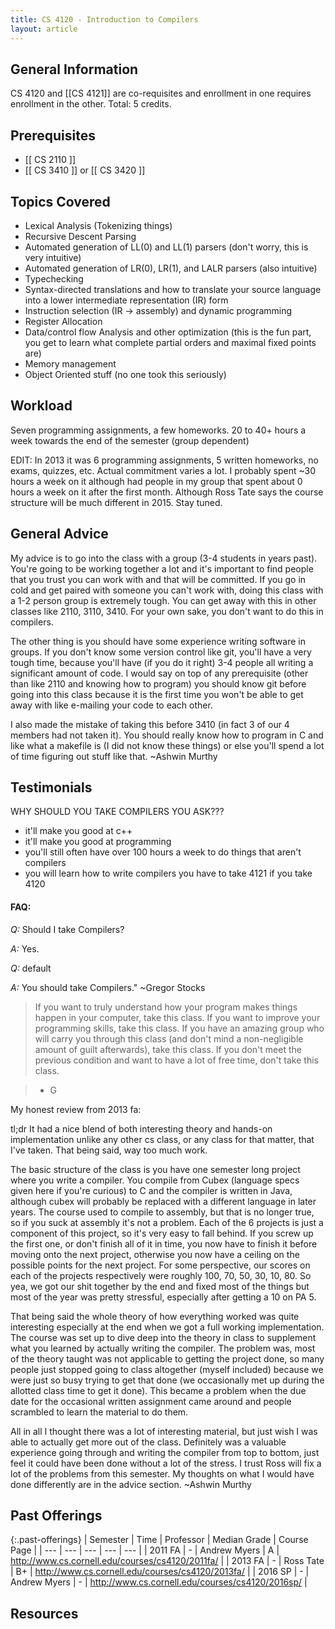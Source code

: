 ```yaml
---
title: CS 4120 - Introduction to Compilers
layout: article
---
```


## General Information

CS 4120 and [[CS 4121]] are co-requisites and enrollment in one requires enrollment in the other. Total: 5 credits.

## Prerequisites

 - [[ CS 2110 ]]
 - [[ CS 3410 ]] or [[ CS 3420 ]]

## Topics Covered

 - Lexical Analysis (Tokenizing things)
 - Recursive Descent Parsing
 - Automated generation of LL(0) and LL(1) parsers (don't worry, this is very intuitive)
 - Automated generation of LR(0), LR(1), and LALR parsers (also intuitive)
 - Typechecking
 - Syntax-directed translations and how to translate your source language into a lower intermediate representation (IR) form
 - Instruction selection (IR -> assembly) and dynamic programming
 - Register Allocation
 - Data/control flow Analysis and other optimization (this is the fun part, you get to learn what complete partial orders and maximal fixed points are)
 - Memory management
 - Object Oriented stuff (no one took this seriously)

## Workload

Seven programming assignments, a few homeworks. 20 to 40+ hours a week towards the end of the semester (group dependent)

EDIT: In 2013 it was 6 programming assignments, 5 written homeworks, no exams, quizzes, etc. Actual commitment varies a lot. I probably spent ~30 hours a week on it although had people in my group that spent about 0 hours a week on it after the first month. Although Ross Tate says the course structure will be much different in 2015. Stay tuned.

## General Advice

My advice is to go into the class with a group (3-4 students in years past). You're going to be working together a lot and it's important to find people that you trust you can work with and that will be committed. If you go in cold and get paired with someone you can't work with, doing this class with a 1-2 person group is extremely tough. You can get away with this in other classes like 2110, 3110, 3410. For your own sake, you don't want to do this in compilers.

The other thing is you should have some experience writing software in groups. If you don't know some version control like git, you'll have a very tough time, because you'll have (if you do it right) 3-4 people all writing a significant amount of code. I would say on top of any prerequisite (other than like 2110 and knowing how to program) you should know git before going into this class because it is the first time you won't be able to get away with like e-mailing your code to each other.

I also made the mistake of taking this before 3410 (in fact 3 of our 4 members had not taken it). You should really know how to program in C and like what a makefile is (I did not know these things) or else you'll spend a lot of time figuring out stuff like that. ~Ashwin Murthy

## Testimonials

WHY SHOULD YOU TAKE COMPILERS YOU ASK???

 - it'll make you good at c++
 - it'll make you good at programming
 - you'll still often have over 100 hours a week to do things that aren't compilers
 - you will learn how to write compilers you have to take 4121 if you take 4120

#### FAQ:

*Q:* Should I take Compilers?

*A:* Yes.

*Q:* default

*A:* You should take Compilers." ~Gregor Stocks

> If you want to truly understand how your program makes things happen in your computer, take this class. If you want to improve your programming skills, take this class. If you have an amazing group who will carry you through this class (and don't mind a non-negligible amount of guilt afterwards), take this class. If you don't meet the previous condition and want to have a lot of free time, don't take this class.

> - G

My honest review from 2013 fa:

tl;dr It had a nice blend of both interesting theory and hands-on implementation unlike any other cs class, or any class for that matter, that I've taken. That being said, way too much work.

The basic structure of the class is you have one semester long project where you write a compiler. You compile from Cubex (language specs given here if you're curious) to C and the compiler is written in Java, although cubex will probably be replaced with a different language in later years. The course used to compile to assembly, but that is no longer true, so if you suck at assembly it's not a problem. Each of the 6 projects is just a component of this project, so it's very easy to fall behind. If you screw up the first one, or don't finish all of it in time, you now have to finish it before moving onto the next project, otherwise you now have a ceiling on the possible points for the next project. For some perspective, our scores on each of the projects respectively were roughly 100, 70, 50, 30, 10, 80. So yea, we got our shit together by the end and fixed most of the things but most of the year was pretty stressful, especially after getting a 10 on PA 5.

That being said the whole theory of how everything worked was quite interesting especially at the end when we got a full working implementation. The course was set up to dive deep into the theory in class to supplement what you learned by actually writing the compiler. The problem was, most of the theory taught was not applicable to getting the project done, so many people just stopped going to class altogether (myself included) because we were just so busy trying to get that done (we occasionally met up during the allotted class time to get it done). This became a problem when the due date for the occasional written assignment came around and people scrambled to learn the material to do them.

All in all I thought there was a lot of interesting material, but just wish I was able to actually get more out of the class. Definitely was a valuable experience going through and writing the compiler from top to bottom, just feel it could have been done without a lot of the stress. I trust Ross will fix a lot of the problems from this semester. My thoughts on what I would have done differently are in the advice section. ~Ashwin Murthy

## Past Offerings

{:.past-offerings}
| Semester | Time | Professor | Median Grade | Course Page |
| --- | --- | --- | --- | --- |
| 2011 FA | - | Andrew Myers | A | http://www.cs.cornell.edu/courses/cs4120/2011fa/ |
| 2013 FA | - | Ross Tate | B+ | http://www.cs.cornell.edu/courses/cs4120/2013fa/ |
| 2016 SP | - | Andrew Myers | - | http://www.cs.cornell.edu/courses/cs4120/2016sp/ |

## Resources
